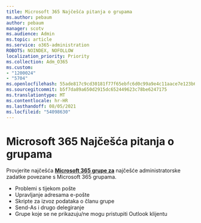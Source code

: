 ```yaml
---
title: Microsoft 365 Najčešća pitanja o grupama
ms.author: pebaum
author: pebaum
manager: scotv
ms.audience: Admin
ms.topic: article
ms.service: o365-administration
ROBOTS: NOINDEX, NOFOLLOW
localization_priority: Priority
ms.collection: Adm_O365
ms.custom:
- "1200024"
- "5704"
ms.openlocfilehash: 55ade817c9cd30181f77f65ebfc6d0c99a9e4c11aace7e123b6bf7e09fe516c2
ms.sourcegitcommit: b5f7da89a650d2915dc652449623c78be6247175
ms.translationtype: MT
ms.contentlocale: hr-HR
ms.lasthandoff: 08/05/2021
ms.locfileid: "54098630"
---
```

# <a name="microsoft-365-groups-faq"></a>Microsoft 365 Najčešća pitanja o grupama

Provjerite najčešća **[Microsoft 365 grupe za](https://aka.ms/M365GroupsFAQ)** najčešće administratorske zadatke povezane s Microsoft 365 grupama.

- Problemi s tijekom pošte
- Upravljanje adresama e-pošte
- Skripte za izvoz podataka o članu grupe
- Send-As i drugo delegiranje
- Grupe koje se ne prikazuju/ne mogu pristupiti Outlook klijentu